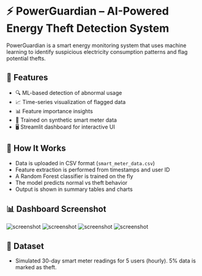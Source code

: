 # ⚡ PowerGuardian – AI-Powered Energy Theft Detection System

PowerGuardian is a smart energy monitoring system that uses machine learning to identify suspicious electricity consumption patterns and flag potential thefts.

## 🚀 Features

- 🔍 ML-based detection of abnormal usage
- 📈 Time-series visualization of flagged data
- 📊 Feature importance insights
- 🧪 Trained on synthetic smart meter data
- 🖥️ Streamlit dashboard for interactive UI

## 🧠 How It Works

- Data is uploaded in CSV format (`smart_meter_data.csv`)
- Feature extraction is performed from timestamps and user ID
- A Random Forest classifier is trained on the fly
- The model predicts normal vs theft behavior
- Output is shown in summary tables and charts

## 📊 Dashboard Screenshot

![screenshot](https://i.ibb.co/S4Y5WhT1/Screenshot-2025-06-16-195731.png)
![screenshot](https://i.ibb.co/7xdhKJ9F/Screenshot-2025-06-16-195747.png)
![screenshot](https://i.ibb.co/gZxSdVSf/Screenshot-2025-06-16-200046.png)
![screenshot](https://i.ibb.co/LzfNHYTQ/Screenshot-2025-06-16-195824.png)

## 📎 Dataset
- Simulated 30-day smart meter readings for 5 users (hourly). 5% data is marked as theft.
